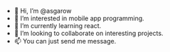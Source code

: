 - 👋 Hi, I’m @asgarow
- 👀 I’m interested in mobile app programming.
- 🌱 I’m currently learning react.
- 💞️ I’m looking to collaborate on interesting projects.
- 📫 You can just send me message.

<!---
asgarow/asgarow is a ✨ special ✨ repository because its `README.md` (this file) appears on your GitHub profile.
You can click the Preview link to take a look at your changes.
--->
